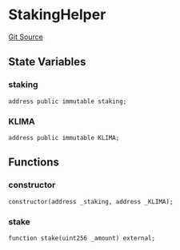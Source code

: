 # StakingHelper
[Git Source](https://github.com/KlimaDAO/klimadao-solidity/blob/704b462e69030cb9a43680057bee91d745d579ba/src/protocol/staking/regular/StakingHelper.sol)


## State Variables
### staking

```solidity
address public immutable staking;
```


### KLIMA

```solidity
address public immutable KLIMA;
```


## Functions
### constructor


```solidity
constructor(address _staking, address _KLIMA);
```

### stake


```solidity
function stake(uint256 _amount) external;
```

